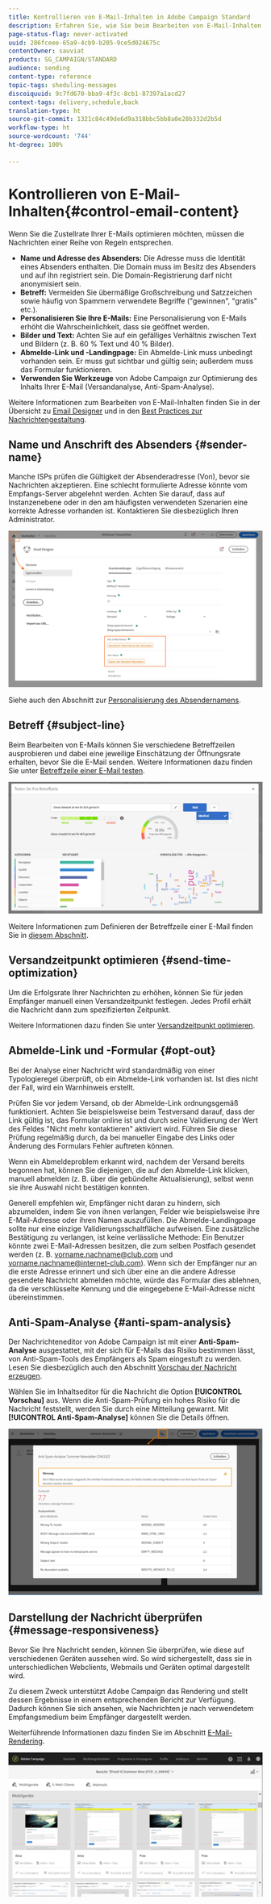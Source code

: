 ```yaml
---
title: Kontrollieren von E-Mail-Inhalten in Adobe Campaign Standard
description: Erfahren Sie, wie Sie beim Bearbeiten von E-Mail-Inhalten die Zustellbarkeit in Adobe Campaign Standard verbessern können.
page-status-flag: never-activated
uuid: 286fceee-65a9-4cb9-b205-9ce5d024675c
contentOwner: sauviat
products: SG_CAMPAIGN/STANDARD
audience: sending
content-type: reference
topic-tags: sheduling-messages
discoiquuid: 9c7fd670-bba9-4f3c-8cb1-87397a1acd27
context-tags: delivery,schedule,back
translation-type: ht
source-git-commit: 1321c84c49de6d9a318bbc5bb8a0e28b332d2b5d
workflow-type: ht
source-wordcount: '744'
ht-degree: 100%

---
```



# Kontrollieren von E-Mail-Inhalten{#control-email-content}

Wenn Sie die Zustellrate Ihrer E-Mails optimieren möchten, müssen die Nachrichten einer Reihe von Regeln entsprechen.

* **Name und Adresse des Absenders:** Die Adresse muss die Identität eines Absenders enthalten. Die Domain muss im Besitz des Absenders und auf ihn registriert sein. Die Domain-Registrierung darf nicht anonymisiert sein.
* **Betreff:** Vermeiden Sie übermäßige Großschreibung und Satzzeichen sowie häufig von Spammern verwendete Begriffe (&quot;gewinnen&quot;, &quot;gratis&quot; etc.).
* **Personalisieren Sie Ihre E-Mails:** Eine Personalisierung von E-Mails erhöht die Wahrscheinlichkeit, dass sie geöffnet werden.
* **Bilder und Text:** Achten Sie auf ein gefälliges Verhältnis zwischen Text und Bildern (z. B. 60 % Text und 40 % Bilder).
* **Abmelde-Link und -Landingpage:** Ein Abmelde-Link muss unbedingt vorhanden sein. Er muss gut sichtbar und gültig sein; außerdem muss das Formular funktionieren.
* **Verwenden Sie Werkzeuge** von Adobe Campaign zur Optimierung des Inhalts Ihrer E-Mail (Versandanalyse, Anti-Spam-Analyse).

Weitere Informationen zum Bearbeiten von E-Mail-Inhalten finden Sie in der Übersicht zu [Email Designer](../../designing/using/designing-content-in-adobe-campaign.md) und in den [Best Practices zur Nachrichtengestaltung](../../designing/using/designing-content-in-adobe-campaign.md#content-design-best-practices).

## Name und Anschrift des Absenders {#sender-name}

Manche ISPs prüfen die Gültigkeit der Absenderadresse (Von), bevor sie Nachrichten akzeptieren. Eine schlecht formulierte Adresse könnte vom Empfangs-Server abgelehnt werden. Achten Sie darauf, dass auf Instanzenebene oder in den am häufigsten verwendeten Szenarien eine korrekte Adresse vorhanden ist. Kontaktieren Sie diesbezüglich Ihren Administrator.

![](assets/delivery_content_edition16.png)

Siehe auch den Abschnitt zur [Personalisierung des Absendernamens](../../designing/using/personalization.md#personalizing-the-sender).

## Betreff {#subject-line}

Beim Bearbeiten von E-Mails können Sie verschiedene Betreffzeilen ausprobieren und dabei eine jeweilige Einschätzung der Öffnungsrate erhalten, bevor Sie die E-Mail senden. Weitere Informationen dazu finden Sie unter [Betreffzeile einer E-Mail testen](../../sending/using/testing-subject-line-email.md).

![](assets/predictive_subject_line_example.png)

Weitere Informationen zum Definieren der Betreffzeile einer E-Mail finden Sie in [diesem Abschnitt](../../designing/using/subject-line.md).

## Versandzeitpunkt optimieren {#send-time-optimization}

Um die Erfolgsrate Ihrer Nachrichten zu erhöhen, können Sie für jeden Empfänger manuell einen Versandzeitpunkt festlegen. Jedes Profil erhält die Nachricht dann zum spezifizierten Zeitpunkt.

Weitere Informationen dazu finden Sie unter [Versandzeitpunkt optimieren](../../sending/using/optimizing-the-sending-time.md).

## Abmelde-Link und -Formular {#opt-out}

Bei der Analyse einer Nachricht wird standardmäßig von einer Typologieregel überprüft, ob ein Abmelde-Link vorhanden ist. Ist dies nicht der Fall, wird ein Warnhinweis erstellt.

Prüfen Sie vor jedem Versand, ob der Abmelde-Link ordnungsgemäß funktioniert. Achten Sie beispielsweise beim Testversand darauf, dass der Link gültig ist, das Formular online ist und durch seine Validierung der Wert des Feldes &quot;Nicht mehr kontaktieren&quot; aktiviert wird. Führen Sie diese Prüfung regelmäßig durch, da bei manueller Eingabe des Links oder Änderung des Formulars Fehler auftreten können.

Wenn ein Abmeldeproblem erkannt wird, nachdem der Versand bereits begonnen hat, können Sie diejenigen, die auf den Abmelde-Link klicken, manuell abmelden (z. B. über die gebündelte Aktualisierung), selbst wenn sie ihre Auswahl nicht bestätigen konnten.

Generell empfehlen wir, Empfänger nicht daran zu hindern, sich abzumelden, indem Sie von ihnen verlangen, Felder wie beispielsweise ihre E-Mail-Adresse oder ihren Namen auszufüllen. Die Abmelde-Landingpage sollte nur eine einzige Validierungsschaltfläche aufweisen. Eine zusätzliche Bestätigung zu verlangen, ist keine verlässliche Methode: Ein Benutzer könnte zwei E-Mail-Adressen besitzen, die zum selben Postfach gesendet werden (z. B. vorname.nachname@club.com und vorname.nachname@internet-club.com). Wenn sich der Empfänger nur an die erste Adresse erinnert und sich über eine an die andere Adresse gesendete Nachricht abmelden möchte, würde das Formular dies ablehnen, da die verschlüsselte Kennung und die eingegebene E-Mail-Adresse nicht übereinstimmen.

## Anti-Spam-Analyse {#anti-spam-analysis}

Der Nachrichteneditor von Adobe Campaign ist mit einer **Anti-Spam-Analyse** ausgestattet, mit der sich für E-Mails das Risiko bestimmen lässt, von Anti-Spam-Tools des Empfängers als Spam eingestuft zu werden. Lesen Sie diesbezüglich auch den Abschnitt [Vorschau der Nachricht erzeugen](../../sending/using/previewing-messages.md).

Wählen Sie im Inhaltseditor für die Nachricht die Option **[!UICONTROL Vorschau]** aus. Wenn die Anti-Spam-Prüfung ein hohes Risiko für die Nachricht feststellt, werden Sie durch eine Mitteilung gewarnt. Mit **[!UICONTROL Anti-Spam-Analyse]** können Sie die Details öffnen.

![](assets/sending_anti-spam_analysis.png)

## Darstellung der Nachricht überprüfen {#message-responsiveness}

Bevor Sie Ihre Nachricht senden, können Sie überprüfen, wie diese auf verschiedenen Geräten aussehen wird. So wird sichergestellt, dass sie in unterschiedlichen Webclients, Webmails und Geräten optimal dargestellt wird.

Zu diesem Zweck unterstützt Adobe Campaign das Rendering und stellt dessen Ergebnisse in einem entsprechenden Bericht zur Verfügung. Dadurch können Sie sich ansehen, wie Nachrichten je nach verwendetem Empfangsmedium beim Empfänger dargestellt werden.

Weiterführende Informationen dazu finden Sie im Abschnitt [E-Mail-Rendering](../../sending/using/email-rendering.md).

![](assets/inbox_rendering_report_3.png)
